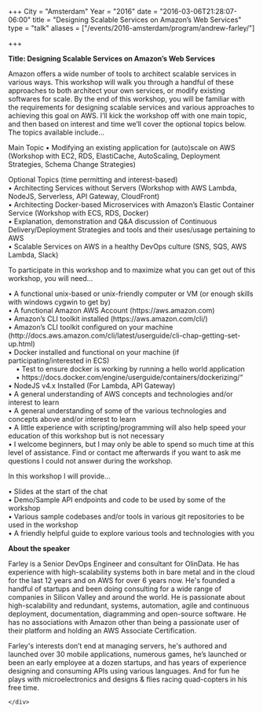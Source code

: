 +++
City = "Amsterdam"
Year = "2016"
date = "2016-03-06T21:28:07-06:00"
title = "Designing Scalable Services on Amazon’s Web Services"
type = "talk"
aliases = ["/events/2016-amsterdam/program/andrew-farley/"]

+++

<div class="span-15  ">
  <div class="span-15  last ">
  <p><strong>Title: Designing Scalable Services on Amazon’s Web Services</strong>
</p>

<p>Amazon offers a wide number of tools to architect scalable services in various ways.  This workshop will walk you through a handful of these approaches to both architect your own services, or modify existing softwares for scale.  By the end of this workshop, you will be familiar with the requirements for designing scalable services and various approaches to achieving this goal on AWS.  I’ll kick the workshop off with one main topic, and then based on interest and time we’ll cover the optional topics below.  The topics available include…</p>

<p>
Main Topic
• Modifying an existing application for (auto)scale on AWS (Workshop with EC2, RDS, ElastiCache, AutoScaling, Deployment Strategies, Schema Change Strategies)
</p>

<p>
Optional Topics (time permitting and interest-based)<br />
• Architecting Services without Servers (Workshop with AWS Lambda, NodeJS, Serverless, API Gateway, CloudFront)<br />
• Architecting Docker-based Microservices with Amazon’s Elastic Container Service (Workshop with ECS, RDS, Docker)<br />
• Explanation, demonstration and Q&A discussion of Continuous Delivery/Deployment Strategies and tools and their uses/usage pertaining to AWS<br />
• Scalable Services on AWS in a healthy DevOps culture (SNS, SQS, AWS Lambda, Slack)
</p>

<p>
To participate in this workshop and to maximize what you can get out of this workshop, you will need…
</p>
<p>
• A functional unix-based or unix-friendly computer or VM (or enough skills with windows cygwin to get by)<br />
• A functional Amazon AWS Account (https://aws.amazon.com)<br />
• Amazon’s CLI toolkit installed (https://aws.amazon.com/cli/)<br />
• Amazon’s CLI toolkit configured on your machine (http://docs.aws.amazon.com/cli/latest/userguide/cli-chap-getting-set-up.html)<br />
• Docker installed and functional on your machine (if participating/interested in ECS)<br />
&nbsp;&nbsp;&nbsp;&nbsp;• Test to ensure docker is working by running a hello world application<br />
&nbsp;&nbsp;&nbsp;&nbsp;• https://docs.docker.com/engine/userguide/containers/dockerizing/“<br />
• NodeJS v4.x Installed (For Lambda, API Gateway)<br />
• A general understanding of AWS concepts and technologies and/or interest to learn<br />
• A general understanding of some of the various technologies and concepts above and/or interest to learn<br />
• A little experience with scripting/programming will also help speed your education of this workshop but is not necessary<br />
• I welcome beginners, but I may only be able to spend so much time at this level of assistance.  Find or contact me afterwards if you want to ask me questions I could not answer during the workshop.<br />
</p>

<p>
In this workshop I will provide…
</p>

<p>
• Slides at the start of the chat<br />
• Demo/Sample API endpoints and code to be used by some of the workshop<br />
• Various sample codebases and/or tools in various git repositories to be used in the workshop<br />
• A friendly helpful guide to explore various tools and technologies with you
</p>

<p><strong>About the speaker</strong>
<p>Farley is a Senior DevOps Engineer and consultant for OlinData. He has experience with high-scalability systems both in bare metal and in the cloud for the last 12 years and on AWS for over 6 years now. He's founded a handful of startups and been doing consulting for a wide range of companies in Silicon Valley and around the world.  He is passionate about high-scalability and redundant, systems, automation, agile and continuous deployment, documentation, diagramming and open-source software.  He has no associations with Amazon other than being a passionate user of their platform and holding an AWS Associate Certification.</p>

<p>Farley's interests don’t end at managing servers, he's authored and launched over 30 mobile applications, numerous games, he’s launched or been an early employee at a dozen startups, and has years of experience designing and consuming APIs using various languages.  And for fun he plays with microelectronics and designs & flies racing quad-copters in his free time.</p>


    </div>
</div>
